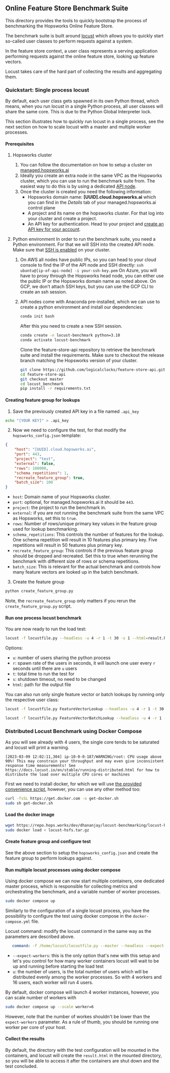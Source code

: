 ## Online Feature Store Benchmark Suite

This directory provides the tools to quickly bootstrap the process of benchmarking the Hopsworks Online Feature Store.

The benchmark suite is built around [locust](https://locust.io/) which allows you to quickly start so-called user classes to perform requests against a system.

In the feature store context, a user class represents a serving application performing requests against the online feature store, looking up feature vectors.

Locust takes care of the hard part of collecting the results and aggregating them.

### Quickstart: Single process locust

By default, each user class gets spawned in its own Python thread, which means, when you run locust in a single Python process, all user classes will share the same core. This is due to the Python Global Interpreter lock.

This section illustrates how to quickly run locust in a single process, see the next section on how to scale locust with a master and multiple worker processes.

#### Prerequisites

1. Hopsworks cluster
   1. You can follow the documentation on how to setup a cluster on [managed.hopsworks.ai](https://docs.hopsworks.ai/3.1/setup_installation/aws/cluster_creation/)
   2. Ideally you create an extra node in the same VPC as the Hopsworks cluster, which you can use to run the benchmark suite from. The easiest way to do this is by using a dedicated [API node](https://docs.hopsworks.ai/3.1/setup_installation/common/rondb/#api-nodes).
   3. Once the cluster is created you need the following information:
      - Hopsworks domain name: **[UUID].cloud.hopsworks.ai** which you can find in the *Details* tab of your managed.hopsworks.ai control plane
      - A project and its name on the hopsworks cluster. For that log into your cluster and create a project.
      - An API key for authentication. Head to your project and [create an API key for your account](https://docs.hopsworks.ai/3.1/user_guides/projects/api_key/create_api_key/).
2. Python environment
   In order to run the benchmark suite, you need a Python environment.
   For that we will SSH into the created API node. Make sure that [SSH is enabled](https://docs.hopsworks.ai/3.1/setup_installation/common/services/) on your cluster.

   1. On AWS all nodes have public IPs, so you can head to your cloud console to find the IP of the API node and SSH directly:
      `ssh ubuntu@[ip-of-api-node] -i your-ssh-key.pem`
      On Azure, you will have to proxy through the Hopsworks head node, you can either use the public IP or the Hopsworks domain name as noted above.
      On GCP, we don't attach SSH keys, but you can use the GCP CLI to create an ssh session.

   2. API nodes come with Anaconda pre-installed, which we can use to create a python environment and install our dependencies:

      ```bash
      conda init bash
      ```

      After this you need to create a new SSH session.

      ```bash
      conda create -n locust-benchmark python=3.10
      conda activate locust-benchmark
      ```

      Clone the feature-store-api repository to retrieve the benchmark suite and install the requirements.
      Make sure to checkout the release branch matching the Hopsworks version of your cluster.

      ```bash
      git clone https://github.com/logicalclocks/feature-store-api.git
      cd feature-store-api
      git checkout master
      cd locust_benchmark
      pip install -r requirements.txt
      ```

#### Creating feature group for lookups

1. Save the previously created API key in a file named `.api_key`

```bash
echo "[YOUR KEY]" > .api_key
```

2. Now we need to configure the test, for that modify the `hopsworks_config.json` template:

```json
{
    "host": "[UUID].cloud.hopsworks.ai",
    "port": 443,
    "project": "test",
    "external": false,
    "rows": 100000,
    "schema_repetitions": 1,
    "recreate_feature_group": true,
    "batch_size": 100
}
```

- `host`: Domain name of your Hopsworks cluster.
- `port`: optional, for managed.hopsworks.ai it should be `443`.
- `project`: the project to run the benchmark in.
- `external`: if you are not running the benchmark suite from the same VPC as Hopsworks, set this to `true`.
- `rows`: Number of rows/unique primary key values in the feature group used for lookup benchmarking.
- `schema_repetitions`: This controls the number of features for the lookup. One schema repetition will result in 10 features plus primary key. Five repetitions will result in 50 features plus primary key.
- `recreate_feature_group`: This controls if the previous feature group should be dropped and recreated. Set this to true when rerunning the benchmark with different size of rows or schema repetitions.
- `batch_size`: This is relevant for the actual benchmark and controls how many feature vectors are looked up in the batch benchmark.

3. Create the feature group

```bash
python create_feature_group.py
```

Note, the `recreate_feature_group` only matters if you rerun the `create_feature_group.py` script.

#### Run one process locust benchmark

You are now ready to run the load test:
```bash
locust -f locustfile.py --headless -u 4 -r 1 -t 30 -s 1 --html=result.html
```

Options:
- `u`: number of users sharing the python process
- `r`: spawn rate of the users in seconds, it will launch one user every `r` seconds until there are `u` users
- `t`: total time to run the test for
- `s`: shutdown timeout, no need to be changed
- `html`: path for the output file

You can also run only single feature vector or batch lookups by running only the respective user class:

```bash
locust -f locustfile.py FeatureVectorLookup --headless -u 4 -r 1 -t 30 -s 1 --html=result.html

locust -f locustfile.py FeatureVectorBatchLookup --headless -u 4 -r 1 -t 30 -s 1 --html=result.html
```

### Distributed Locust Benchmark using Docker Compose

As you will see already with 4 users, the single core tends to be saturated and locust will print a warning.



```
[2023-03-09 12:02:11,304] ip-10-0-0-187/WARNING/root: CPU usage above 90%! This may constrain your throughput and may even give inconsistent response time measurements! See https://docs.locust.io/en/stable/running-distributed.html for how to distribute the load over multiple CPU cores or machines
```

First we need to install docker, for which we will use [the provided convenience script](https://docs.docker.com/engine/install/ubuntu/#install-using-the-convenience-script), however, you can use any other method too:
```bash
curl -fsSL https://get.docker.com -o get-docker.sh
sudo sh get-docker.sh
```

#### Load the docker image

```bash
wget https://repo.hops.works/dev/dhananjay/locust-benchmarking/locust-hsfs.tar.gz
sudo docker load < locust-hsfs.tar.gz
```

#### Create feature group and configure test

See the above section to setup the `hopsworks_config.json` and create the feature group to perform lookups against.

#### Run multiple locust processes using docker compose

Using docker compose we can now start multiple containers, one dedicated master process, which is responsible for collecting metrics and orchestrating the benchmark, and a variable number of worker processes.

```bash
sudo docker compose up
```

Similarly to the configuration of a single locust process, you have the possibility to configure the test using docker compose in the `docker-compose.yml` file.

Locust command: modify the locust command in the same way as the parameters are described above.

```yml
   command: -f /home/locust/locustfile.py --master --headless --expect-workers 4 -u 16 -r 1 -t 30 -s 1 --html=/home/locust/result.html
```

- `--expect-workers`: this is the only option that's new with this setup and let's you control for how many worker containers locust will wait to be up and running before starting the load test
- `u`: the number of users, is the total number of users which will be distributed evenly among the worker processes. So with 4 workers and 16 users, each worker will run 4 users.

By default, docker compose will launch 4 worker instances, however, you can scale number of workers with

```bash
sudo docker compose up --scale worker=6
```

However, note that the number of workes shouldn't be lower than the `expect-workers` parameter.
As a rule of thumb, you should be running one worker per core of your host.

#### Collect the results

By default, the directory with the test configuration will be mounted in the containers, and locust will create the `result.html` in the mounted directory, so you will be able to access it after the containers are shut down and the test concluded.
